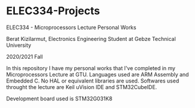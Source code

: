 # ELEC334-Projects
ELEC334 - Microprocessors Lecture Personal Works

Berat Kizilarmut, Electronics Engineering Student at Gebze Technical University

2020/2021 Fall

In this repository I have my personal works that I've completed in my Microprocessors Lecture at GTU.
Languages used are ARM Assembly and Embedded C. No HAL or equivalent libraries are used. Softwares used throught the lecture are Keil uVision IDE and STM32CubeIDE.

Development board used is STM32G031K8 
